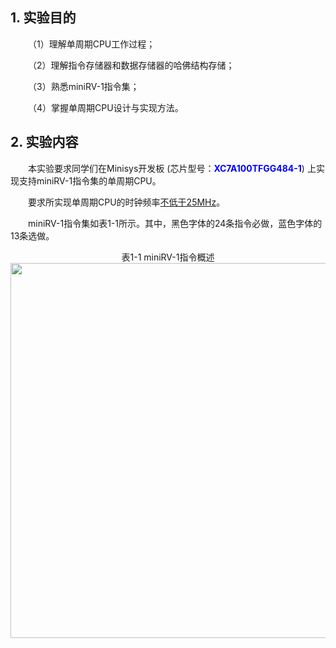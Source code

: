 ## 1. 实验目的

&emsp;&emsp;（1）理解单周期CPU工作过程；

&emsp;&emsp;（2）理解指令存储器和数据存储器的哈佛结构存储；

&emsp;&emsp;（3）熟悉miniRV-1指令集；

&emsp;&emsp;（4）掌握单周期CPU设计与实现方法。



## 2. 实验内容

&emsp;&emsp;本实验要求同学们在Minisys开发板 (芯片型号：<font color = blue>**XC7A100TFGG484-1**</font>) 上实现支持miniRV-1指令集的单周期CPU。

&emsp;&emsp;要求所实现单周期CPU的时钟频率<u>不低于25MHz</u>。

&emsp;&emsp;miniRV-1指令集如表1-1所示。其中，黑色字体的24条指令必做，蓝色字体的13条选做。

<center>表1-1 miniRV-1指令概述</center>
<center><img src = "../assets/1-1.png" width = 600></center>
